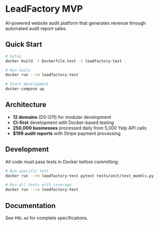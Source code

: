 # LeadFactory MVP

AI-powered website audit platform that generates revenue through automated audit report sales.

## Quick Start

```bash
# Setup
docker build -f Dockerfile.test -t leadfactory-test .

# Run tests
docker run --rm leadfactory-test

# Start development
docker-compose up
```

## Architecture

- **12 domains** (D0-D11) for modular development
- **CI-first** development with Docker-based testing
- **250,000 businesses** processed daily from 5,000 Yelp API calls
- **$199 audit reports** with Stripe payment processing

## Development

All code must pass tests in Docker before committing:

```bash
# Run specific test
docker run --rm leadfactory-test pytest tests/unit/test_models.py

# Run all tests with coverage
docker run --rm leadfactory-test
```

## Documentation

See `PRD.md` for complete specifications.